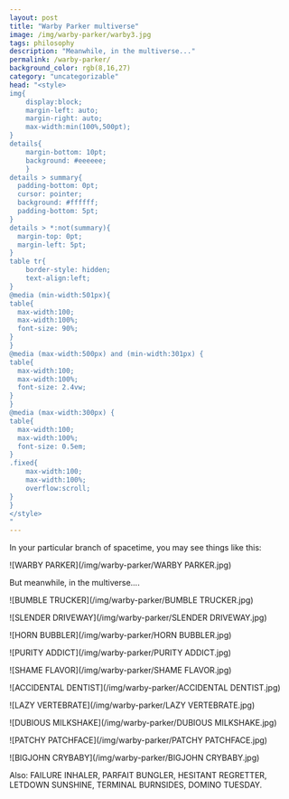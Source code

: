 ```yaml
---
layout: post
title: "Warby Parker multiverse"
image: /img/warby-parker/warby3.jpg
tags: philosophy
description: "Meanwhile, in the multiverse..."
permalink: /warby-parker/
background_color: rgb(8,16,27)
category: "uncategorizable"
head: "<style>
img{
    display:block;
    margin-left: auto;
    margin-right: auto;
    max-width:min(100%,500pt);
}
details{
    margin-bottom: 10pt;
    background: #eeeeee;
    }
details > summary{
  padding-bottom: 0pt;
  cursor: pointer;
  background: #ffffff;
  padding-bottom: 5pt;
}
details > *:not(summary){
  margin-top: 0pt;
  margin-left: 5pt;
}
table tr{
    border-style: hidden;
    text-align:left;
}
@media (min-width:501px){
table{
  max-width:100;
  max-width:100%;
  font-size: 90%;
}
}
@media (max-width:500px) and (min-width:301px) {
table{
  max-width:100;
  max-width:100%;
  font-size: 2.4vw;
}
}
@media (max-width:300px) {
table{
  max-width:100;
  max-width:100%;
  font-size: 0.5em;
}
.fixed{
    max-width:100;
    max-width:100%;
    overflow:scroll;
}
}
</style>
"
---
```


In your particular branch of spacetime, you may see things like this:

![WARBY PARKER](/img/warby-parker/WARBY PARKER.jpg)

But meanwhile, in the multiverse....

![BUMBLE TRUCKER](/img/warby-parker/BUMBLE TRUCKER.jpg)

![SLENDER DRIVEWAY](/img/warby-parker/SLENDER DRIVEWAY.jpg)

![HORN BUBBLER](/img/warby-parker/HORN BUBBLER.jpg)

![PURITY ADDICT](/img/warby-parker/PURITY ADDICT.jpg)

![SHAME FLAVOR](/img/warby-parker/SHAME FLAVOR.jpg)

![ACCIDENTAL DENTIST](/img/warby-parker/ACCIDENTAL DENTIST.jpg)

![LAZY VERTEBRATE](/img/warby-parker/LAZY VERTEBRATE.jpg)

![DUBIOUS MILKSHAKE](/img/warby-parker/DUBIOUS MILKSHAKE.jpg)

![PATCHY PATCHFACE](/img/warby-parker/PATCHY PATCHFACE.jpg)

![BIGJOHN CRYBABY](/img/warby-parker/BIGJOHN CRYBABY.jpg)

Also: FAILURE INHALER, PARFAIT BUNGLER, HESITANT REGRETTER, LETDOWN SUNSHINE, TERMINAL BURNSIDES, DOMINO TUESDAY.


